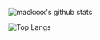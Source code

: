 ![mackxxx's github stats](https://github-readme-stats.vercel.app/api?username=mackxxx&count_private=true&show_icons=true&theme=flag-indiahide_border=true)


![Top Langs](https://github-readme-stats.vercel.app/api/top-langs/?username=mackxxx&theme=flag-india&layout=compact&hide_border=true&langs_count=10)
